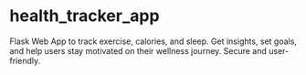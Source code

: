 # health_tracker_app
Flask Web App to track exercise, calories, and sleep. Get insights, set goals, and help users stay motivated on their wellness journey. Secure and user-friendly.
